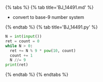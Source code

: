 {% tabs %}
{% tab title='BJ_14491.md' %}

* convert to base-9 number system

{% endtab %}
{% tab title='BJ_14491.py' %}

```py
N = int(input())
ret = count = 0
while N > 0:
  ret += N % 9 * pow(10, count)
  count += 1
  N //= 9
print(ret)
```

{% endtab %}
{% endtabs %}